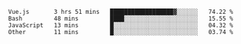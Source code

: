 <!--START_SECTION:waka-->

```text
Vue.js       3 hrs 51 mins   ██████████████████▓░░░░░░   74.22 %
Bash         48 mins         ████░░░░░░░░░░░░░░░░░░░░░   15.55 %
JavaScript   13 mins         █░░░░░░░░░░░░░░░░░░░░░░░░   04.32 %
Other        11 mins         █░░░░░░░░░░░░░░░░░░░░░░░░   03.74 %
```

<!--END_SECTION:waka-->
